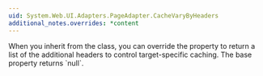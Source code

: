 ```yaml
---
uid: System.Web.UI.Adapters.PageAdapter.CacheVaryByHeaders
additional_notes.overrides: *content
---
```


<p>When you inherit from the <xref href="System.Web.UI.Adapters.PageAdapter"></xref> class, you can override the <xref href="System.Web.UI.Adapters.PageAdapter.CacheVaryByHeaders"></xref> property to return a list of the additional headers to control target-specific caching. The <xref href="System.Web.UI.Adapters.PageAdapter.CacheVaryByHeaders"></xref> base property returns `null`.</p>


